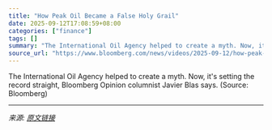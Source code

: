 ```yaml
---
title: "How Peak Oil Became a False Holy Grail"
date: 2025-09-12T17:08:59+08:00
categories: ["finance"]
tags: []
summary: "The International Oil Agency helped to create a myth. Now, it's setting the record straight, Bloomberg Opinion columnist Javier Blas says. (Source: Bloomberg)"
source_url: "https://www.bloomberg.com/news/videos/2025-09-12/how-peak-oil-became-a-false-holy-grail-video"
---
```


The International Oil Agency helped to create a myth. Now, it's setting the record straight, Bloomberg Opinion columnist Javier Blas says. (Source: Bloomberg)

---

*来源: [原文链接](https://www.bloomberg.com/news/videos/2025-09-12/how-peak-oil-became-a-false-holy-grail-video)*
